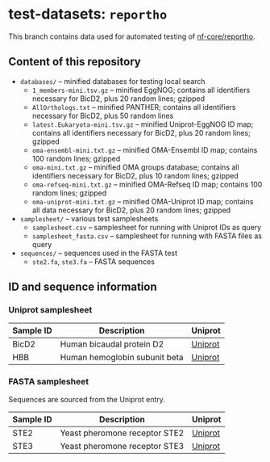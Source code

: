 # test-datasets: `reportho`
This branch contains data used for automated testing of [nf-core/reportho](https://github.com/nf-core/reportho).

## Content of this repository
- `databases/` – minified databases for testing local search
  - `1_members-mini.tsv.gz` – minified EggNOG; contains all identifiers necessary for BicD2, plus 20 random lines; gzipped
  - `AllOrthologs.txt` – minified PANTHER; contains all identifiers necessary for BicD2, plus 50 random lines
  - `latest.Eukaryota-mini.tsv.gz` –  minified Uniprot-EggNOG ID map; contains all identifiers necessary for BicD2, plus 20 random lines; gzipped
  - `oma-ensembl-mini.txt.gz` – minified OMA-Ensembl ID map; contains 100 random lines; gzipped
  - `oma-mini.txt.gz` – minified OMA groups database; contains all identifiers necessary for BicD2, plus 10 random lines; gzipped
  - `oma-refseq-mini.txt.gz` – minified OMA-Refseq ID map; contains 100 random lines; gzipped
  - `oma-uniprot-mini.txt.gz` – minified OMA-Uniprot ID map; contains all data necessary for BicD2, plus 20 random lines; gzipped
- `samplesheet/` – various test samplesheets
  - `samplesheet.csv` – samplesheet for running with Uniprot IDs as query
  - `samplesheet_fasta.csv` – samplesheet for running with FASTA files as query
- `sequences/` – sequences used in the FASTA test
  - `ste2.fa`, `ste3.fa` – FASTA sequences
 
## ID and sequence information

### Uniprot samplesheet

| Sample ID | Description                   | Uniprot                                                   |
|-----------|-------------------------------|-----------------------------------------------------------|
| BicD2     | Human bicaudal protein D2     | [Uniprot](https://www.uniprot.org/uniprotkb/Q8TD16/entry) |
| HBB       | Human hemoglobin subunit beta | [Uniprot](https://www.uniprot.org/uniprotkb/P68871/entry) |

### FASTA samplesheet

Sequences are sourced from the Uniprot entry.

| Sample ID | Description                   | Uniprot                                                   |
|-----------|-------------------------------|-----------------------------------------------------------|
| STE2      | Yeast pheromone receptor STE2 | [Uniprot](https://www.uniprot.org/uniprotkb/D6VTK4/entry) |
| STE3      | Yeast pheromone receptor STE3 | [Uniprot](https://www.uniprot.org/uniprotkb/P06783/entry) |
